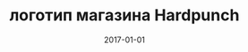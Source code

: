---
layout: 'post'
title:  "логотип магазина Hardpunch"
permalink: /logo/hardpunch
preview-image: "/img/previews/file.png"
date:   2017-01-01
date-display: '2017'
tags: ["логотипы и айдентика"] 
---